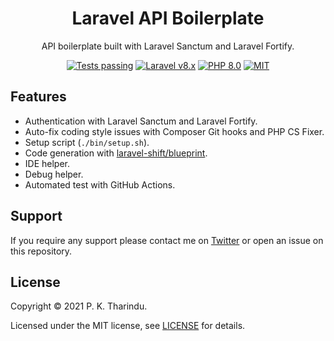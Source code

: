 <h1 align="center">Laravel API Boilerplate</h1>

<p align="center">
API boilerplate built with Laravel Sanctum and Laravel Fortify.
</p>

<p align="center">
    <a href="https://github.com/pktharindu/laravel-api-boilerplate/actions"><img alt="Tests passing" src="https://img.shields.io/badge/Tests-passing-green?style=for-the-badge&logo=github"></a>
    <a href="https://laravel.com"><img alt="Laravel v8.x" src="https://img.shields.io/badge/Laravel-v8.x-FF2D20?style=for-the-badge&logo=laravel"></a>
    <a href="https://php.net"><img alt="PHP 8.0" src="https://img.shields.io/badge/PHP-8.0-777BB4?style=for-the-badge&logo=php"></a>
    <a href="LICENSE.md"><img alt="MIT" src="https://img.shields.io/badge/license-MIT-brightgreen.svg?style=for-the-badge"></a>
</p>

## Features

- Authentication with Laravel Sanctum and Laravel Fortify.
- Auto-fix coding style issues with Composer Git hooks and PHP CS Fixer.
- Setup script (`./bin/setup.sh`).
- Code generation with [laravel-shift/blueprint](https://github.com/laravel-shift/blueprint).
- IDE helper.
- Debug helper.
- Automated test with GitHub Actions.

## Support

If you require any support please contact me on [Twitter](https://twitter.com/CallMeTharindu) or open an issue on this repository.

## License

Copyright © 2021 P. K. Tharindu.

Licensed under the MIT license, see [LICENSE](LICENSE.md) for details.

